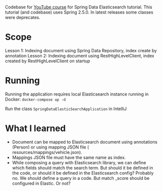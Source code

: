 Codebase for [YouTube course](https://www.youtube.com/playlist?list=PLXy8DQl3058OoJqGLFdqoBkBKm2T0kS9B) for Spring Data
Elasticsearch tutorial.
This tutorial (and codebase) uses Spring 2.5.0. In latest releases some classes were deprecates.

# Scope

Lesson 1: Indexing document using Spring Data Repository, index create by annotation
Lesson 2: Indexing document using RestHighLevelClient, index created by RestHighLevelClient on startup

# Running

Running the application requires local Elasticsearch instance running in Docker:
`docker-compose up -d`

Run the class `SpringDataElasticSearchApplication` in IntelliJ

# What I learned

- Document can be mapped to Elasticsearch document using annotations (Person) or using mapping JSON file (
  resources/mappings/vehicle.json).
- Mappings JSON file must have the same name as index.
- While composing a query with Elasticsearch library, we can define which fields should match the search term. But
  should it be defined in the code, or should it be defined in the Elasticsearch config? Probably no. We should define a
  query in a code. But match _score should be configured in Elastic. Or not?